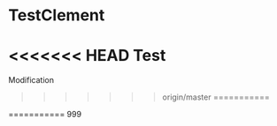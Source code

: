 TestClement
===========
<<<<<<< HEAD
Test
=======
Modification
>>>>>>> origin/master
===========

===========
999

